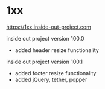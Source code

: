 # 1xx

https://1xx.inside-out-project.com

inside out project version 100.0
  - added header resize functionality
  
inside out project version 100.1
  - added footer resize functionality
  - added jQuery, tether, popper